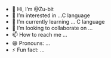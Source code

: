 - 👋 Hi, I’m @Zu-bit
- 👀 I’m interested in ...C language
- 🌱 I’m currently learning ... C language
- 💞️ I’m looking to collaborate on ...
- 📫 How to reach me ...
- 😄 Pronouns: ...
- ⚡ Fun fact: ...

<!---
Zu-bit/Zu-bit is a ✨ special ✨ repository because its `README.md` (this file) appears on your GitHub profile.
You can click the Preview link to take a look at your changes.
--->
